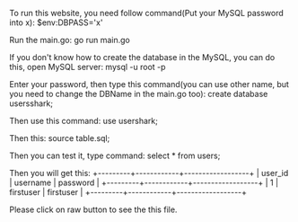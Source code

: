 To run this website, you need follow command(Put your MySQL password into x):
$env:DBPASS='x'

Run the main.go:
go run main.go

If you don't know how to create the database in the MySQL, you can do this, open MySQL server:
mysql -u root -p

Enter your password, then type this command(you can use other name, but you need to change the DBName in the main.go too):
create database usersshark;

Then use this command:
use usershark;

Then this:
source table.sql;

Then you can test it, type command:
select * from users;

Then you will get this:
+---------+------------+------------------+
| user_id | username   | password         |
+---------+------------+------------------+
|       1 | firstuser  | firstuser        |
+---------+------------+------------------+

Please click on raw button to see the this file.
